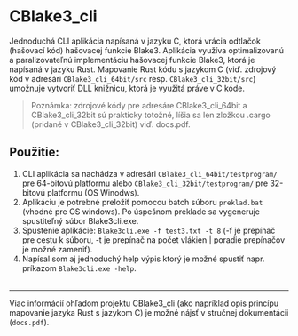 # CBlake3_cli
Jednoduchá CLI aplikácia napísaná v jazyku C, ktorá vrácia odtlačok (hašovací kód) hašovacej funkcie Blake3. Aplikácia využíva optimalizovanú a paralizovateľnú implementáciu hašovacej funkcie Blake3, ktorá je napísaná v jazyku Rust. Mapovanie Rust kódu s jazykom C (viď. zdrojový kód v adresári `CBlake3_cli_64bit/src` resp. `CBlake3_cli_32bit/src`) umožnuje vytvoriť DLL knižnicu, ktorá je využitá práve v C kóde.

> Poznámka: zdrojové kódy pre adresáre CBlake3_cli_64bit a CBlake3_cli_32bit sú prakticky totožné, líšia sa len zložkou .cargo (pridané v CBlake3_cli_32bit) viď. docs.pdf.

## Použitie:

1) CLI aplikácia sa nachádza v adresári `CBlake3_cli_64bit/testprogram/` pre 64-bitovú platformu alebo `CBlake3_cli_32bit/testprogram/` pre 32-bitovú platformu (OS Winodws).
2) Aplikáciu je potrebné preložiť pomocou batch súboru `preklad.bat` (vhodné pre OS windows). Po úspešnom preklade sa vygeneruje spustiteľný súbor Blake3cli.exe.
3) Spustenie aplikácie: `Blake3cli.exe -f test3.txt -t 8` (-f je prepínač pre cestu k súboru, -t je prepínač na počet vlákien | poradie prepínačov je možné zameniť).
4) Napísal som aj jednoduchý help výpis ktorý je možné spustiť napr. príkazom `Blake3cli.exe -help`.
<br><br>

----
Viac informácií ohľadom projektu CBlake3_cli (ako napríklad opis princípu mapovanie jazyka Rust s jazykom C) je možné nájsť v stručnej dokumentácii (`docs.pdf`).
